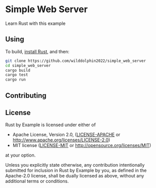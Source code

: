 # Simple Web Server

Learn Rust with this example

## Using

To build, [install Rust], and then:

```bash
git clone https://github.com/wilddolphin2022/simple_web_server
cd simple_web_server
cargo build
cargo test
cargo run
```

[install Rust]: https://www.rust-lang.org/tools/install

## Contributing

## License

Rust by Example is licensed under either of

* Apache License, Version 2.0, ([LICENSE-APACHE](LICENSE-APACHE) or
  <http://www.apache.org/licenses/LICENSE-2.0>)
* MIT license ([LICENSE-MIT](LICENSE-MIT) or
  <http://opensource.org/licenses/MIT>)

at your option.

Unless you explicitly state otherwise, any contribution intentionally submitted
for inclusion in Rust by Example by you, as defined in the Apache-2.0 license, shall be
dually licensed as above, without any additional terms or conditions.
